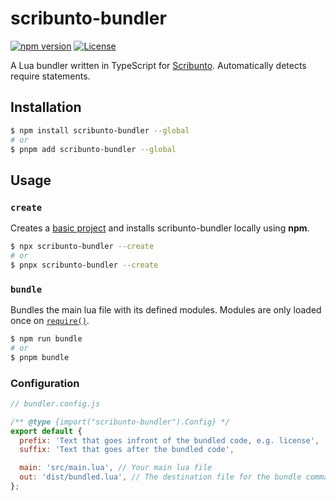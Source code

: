 # scribunto-bundler

[![npm version](https://badge.fury.io/js/scribunto-bundler.svg)](https://badge.fury.io/js/scribunto-bundler)
[![License](https://img.shields.io/badge/license-MIT-blue.svg)](https://opensource.org/licenses/MIT)

A Lua bundler written in TypeScript for [Scribunto](https://www.mediawiki.org/wiki/Extension:Scribunto).
Automatically detects require statements.

## Installation

```bash
$ npm install scribunto-bundler --global
# or
$ pnpm add scribunto-bundler --global
```

## Usage

### `create`

Creates a [basic project](https://github.com/ari-party/scribunto-bundler/tree/main/templates/create) and installs scribunto-bundler locally using **npm**.

```bash
$ npx scribunto-bundler --create
# or
$ pnpx scribunto-bundler --create
```

### `bundle`

Bundles the main lua file with its defined modules. Modules are only loaded once on [`require()`](https://www.lua.org/pil/8.1.html).

```bash
$ npm run bundle
# or
$ pnpm bundle
```

### Configuration

```js
// bundler.config.js

/** @type {import("scribunto-bundler").Config} */
export default {
  prefix: 'Text that goes infront of the bundled code, e.g. license',
  suffix: 'Text that goes after the bundled code',

  main: 'src/main.lua', // Your main lua file
  out: 'dist/bundled.lua', // The destination file for the bundle command
};
```
